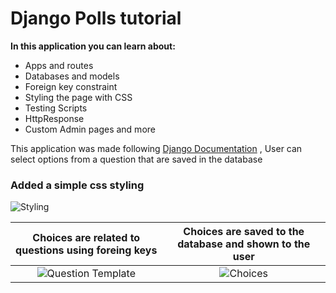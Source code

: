 # Django Polls tutorial


**In this application you can learn about:**
  - Apps and routes
  - Databases and models 
  - Foreign key constraint
  - Styling the page with CSS
  - Testing Scripts
  - HttpResponse
  - Custom Admin pages and more


This application was made following [Django Documentation](https://docs.djangoproject.com/en/3.1/intro/tutorial01/)
, User can select options from a question that are saved in the database
### Added a simple css styling
![Styling](https://i.imgur.com/ezh2k1b.jpg)


Choices are related to questions using foreing keys    |  Choices are saved to the database and shown to the user
:-------------------------:|:-------------------------:
![Question Template](https://i.imgur.com/97CXreS.jpg)  |  ![Choices](https://i.imgur.com/635bqvM.jpg)


